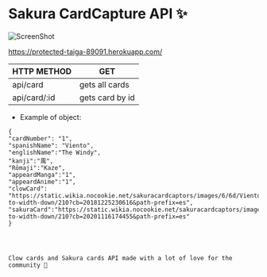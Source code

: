 # Sakura CardCapture API ✨


![ScreenShot](https://raw.github.com/JessVel/sakura-card-capture-api/main/assets/sakura.jpg) 


https://protected-taiga-89091.herokuapp.com/

|HTTP METHOD     |      GET       |
|----------------|----------------|
|api/card        | gets all cards |
|api/card/:id    | gets card by id|



* Example of object: 

```
{
"cardNumber": "1",
"spanishName": "Viento",
"englishName":"The Windy",
"kanji":"風",
"Rōmaji":"Kaze",
"appeardManga":"1",
"appeardAnime":"1",
"clowCard": "https://static.wikia.nocookie.net/sakuracardcaptors/images/6/6d/Viento.jpg/revision/latest/scale-to-width-down/210?cb=20181225230616&path-prefix=es",
"sakuraCard":"https://static.wikia.nocookie.net/sakuracardcaptors/images/7/7e/Viento_Sakura.jpg/revision/latest/scale-to-width-down/210?cb=20201116174455&path-prefix=es"
}




Clow cards and Sakura cards API made with a lot of love for the community 🌈

